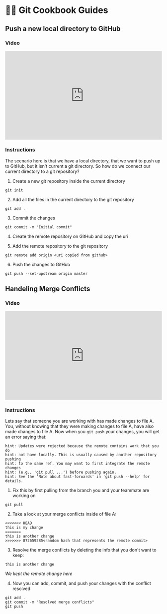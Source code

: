 # :man_cook: Git Cookbook Guides

## Push a new local directory to GitHub
### Video 
<p></p>
<div style="position: relative; padding-bottom: 56.25%; height: 0;"><iframe src="https://www.loom.com/embed/b07d4d7458a749eda600403e71e2ef7e" frameborder="0" webkitallowfullscreen mozallowfullscreen allowfullscreen style="position: absolute; top: 0; left: 0; width: 100%; height: 100%;"></iframe></div>

### Instructions
The scenario here is that we have a local directory, that we want to push up to GitHub, but it isn't current a git directory. So how do we connect our current directory to a git repository?

1. Create a new git repository inside the current directory
```
git init
```

2. Add all the files in the current directory to the git repository
```
git add .
```

3. Commit the changes
```
git commit -m "Initial commit"
```

4. Create the remote repository on GitHub and copy the uri

5. Add the remote repository to the git repository
```
git remote add origin <uri copied from github>
```

6. Push the changes to GitHub
```
git push --set-upstream origin master
```

## Handeling Merge Conflicts
### Video
<p></p>
<div style="position: relative; padding-bottom: 56.25%; height: 0;"><iframe src="https://www.loom.com/embed/342b6cbb16004d5fb29b94cf39f12364" frameborder="0" webkitallowfullscreen mozallowfullscreen allowfullscreen style="position: absolute; top: 0; left: 0; width: 100%; height: 100%;"></iframe></div>

### Instructions
Lets say that someone you are working with has made changes to file A. You, without knowing that they were making changes to file A, have also made changes to file A. Now when you `git push` your changes, you will get an error saying that:
```
hint: Updates were rejected because the remote contains work that you do
hint: not have locally. This is usually caused by another repository pushing
hint: to the same ref. You may want to first integrate the remote changes
hint: (e.g., 'git pull ...') before pushing again.
hint: See the 'Note about fast-forwards' in 'git push --help' for details.
```

1. Fix this by first pulling from the branch you and your teammate are working on
```
git pull
```

2. Take a look at your merge conflicts inside of file A:
```
<<<<<<< HEAD
this is my change
=======
this is another change
>>>>>>> 872659285<random hash that represents the remote commit>
```

3. Resolve the merge conflicts by deleting the info that you don't want to keep:
```
this is another change
```
_We kept the remote change here_

4. Now you can add, commit, and push your changes with the conflict resolved
```
git add .
git commit -m "Resolved merge conflicts"
git push
```
